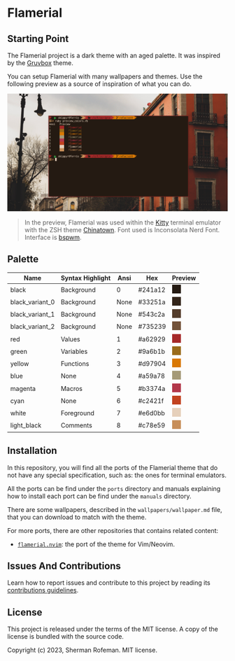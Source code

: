 # Flamerial

## Starting Point

The Flamerial project is a dark theme with an aged palette. It was inspired
by the [Gruvbox](https://github.com/morhetz/gruvbox) theme.

You can setup Flamerial with many wallpapers and themes. Use the following
preview as a source of inspiration of what you can do.

![](images/preview.png)

> In the preview, Flamerial was used within the [Kitty](https://github.com/kovidgoyal/kitty)
> terminal emulator with the ZSH theme [Chinatown](https://github.com/skippyr/chinatown).
> Font used is Inconsolata Nerd Font. Interface is [bspwm](https://github.com/baskerville/bspwm).

## Palette

| Name            | Syntax Highlight | Ansi | Hex     | Preview                                |
| --------------- | ---------------- | ---- | ------- | -------------------------------------- |
| black           | Background       | 0    | #241a12 | ![](images/colors/black.png)           |
| black_variant_0 | Background       | None | #33251a | ![](images/colors/black_variant_0.png) |
| black_variant_1 | Background       | None | #543c2a | ![](images/colors/black_variant_1.png) |
| black_variant_2 | Background       | None | #735239 | ![](images/colors/black_variant_2.png) |
| red             | Values           | 1    | #a62929 | ![](images/colors/red.png)             |
| green           | Variables        | 2    | #9a6b1b | ![](images/colors/green.png)           |
| yellow          | Functions        | 3    | #d97904 | ![](images/colors/yellow.png)          |
| blue            | None             | 4    | #a59a78 | ![](images/colors/blue.png)            |
| magenta         | Macros           | 5    | #b3374a | ![](images/colors/magenta.png)         |
| cyan            | None             | 6    | #c2421f | ![](images/colors/cyan.png)            |
| white           | Foreground       | 7    | #e6d0bb | ![](images/colors/white.png)           |
| light_black     | Comments         | 8    | #c78e59 | ![](images/colors/light_black.png)     |

## Installation

In this repository, you will find all the ports of the Flamerial theme that
do not have any special specification, such as: the ones for terminal emulators.

All the ports can be find under the `ports` directory and manuals explaining how
to install each port can be find under the `manuals` directory.

There are some wallpapers, described in the `wallpapers/wallpaper.md` file, that
you can download to match with the theme.

For more ports, there are other repositories that contains related content:

-   [`flamerial.nvim`](https://github.com/skippyr/flamerial.nvim): the port of
    the theme for Vim/Neovim.

## Issues And Contributions

Learn how to report issues and contribute to this project by reading its
[contributions guidelines](https://skippyr.github.io/materials/pages/contributions_guidelines.html).

## License

This project is released under the terms of the MIT license. A copy of the
license is bundled with the source code.

Copyright (c) 2023, Sherman Rofeman. MIT license.
